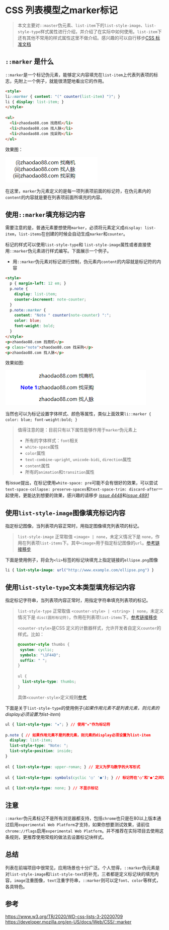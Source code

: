 # CSS 列表模型之marker标记
> 本文主要对`::master`伪元素、`list-item`下的`list-style-image`、`list-style-type`样式属性进行介绍，并介绍了在实际中如何使用。`list-item`下还有其他不常用的样式属性这里不做介绍。感兴趣的可以自行移步<a href="https://www.w3.org/TR/2020/WD-css-lists-3-20200709" target="_blank">CSS 标准文档</a>

## `::marker` 是什么

`::marker`是一个标记伪元素，能够定义内容填充在`list-item`上代表列表项的标志，先附上一个例子，就能很清楚地看出它的作用。

```html
<style>
li::marker { content: "(" counter(list-item) ")"; }
li { display: list-item; }
</style>

<ul>
  <li>zhaodao88.com 找商机</li>
  <li>zhaodao88.com 找人脉</li>
  <li>zhaodao88.com 找采购</li>
</ul>
```
效果图：

![marker效果图 marker](./images/css-list-modal-01.png "marker效果图")

在这里，`marker`为元素定义的是每一项列表项前面的标记符，在伪元素内的`content`的内容就是要在列表项前面所填充的内容。

##  使用`::marker`填充标记内容

需要注意的是，普通元素要想使用`marker`，必须将元素定义成`display: list-item`，`list-items`在创建的时候会自动生成`marker`和`counter`。

标记的样式可以使用`list-style-type`和 `list-style-image`属性或者直接使用`::marker`伪元素进行样式编写。下面展示一个例子。
+ 用`::marker`伪元素对标记进行控制，伪元素内`content`的内容就是标记符的内容
```html
<style>
  p { margin-left: 12 em; }
  p.note {
    display: list-item;
    counter-increment: note-counter;
  }
  p.note::marker {
    content: "Note " counter(note-counter) ":";
    color: blue;
    font-weight: bold;
  }
</style>
<p>zhaodao88.com 找商机</p>
<p class="note">zhaodao88.com 找采购</p>
<p>zhaodao88.com 找人脉</p>
```
效果如图:

![marker效果图 marker](./images/css-list-modal-02.png "marker效果图")

当然也可以为标记设置字体样式、颜色等属性，类似上面效果`li::marker { color: blue; font-weight:bold; }`
> 值得注意的是：目前只有以下属性能够作用于`marker`伪元素上
> + 所有的字体样式：`font`相关
> + `white-space`属性
> + `color`属性
> + `text-combine-upright`, `unicode-bidi`, `direction`属性
> + `content`属性
> + 所有的`animation`和`transition`属性


有*issue*提出，在标记使用`white-space: pre`可能不会有很好的效果，可以尝试`text-space-collapse: preserve-spaces`和`text-space-trim: discard-after`一起使用，更能达到想要的效果，感兴趣的请移步 <a href="https://github.com/w3c/csswg-drafts/issues/4448" target="_blank">*issue 4448*</a>和<a href="https://github.com/w3c/csswg-drafts/issues/4891" target="_blank">*issue 4891*</a>

## 使用`list-style-image`图像填充标记内容
指定标记图像，当列表项内容正常时，用指定图像填充列表项的标记。
> `list-style-image` 正常取值 `<image> | none`，未定义情况下是 `none`，作用在列表项`list-items`下。其中`<image>`用于指定标记图像的`url`。<a href="https://www.w3.org/TR/2020/WD-css-lists-3-20200709/#propdef-list-style-image" target="_blank">参考链接移步</a>

下面是使用例子，将会为`<li>`标签的标记块填充上指定链接的`ellipse.png`图像

```css
li { list-style-image: url("http://www.example.com/ellipse.png") }
```
## 使用`list-style-type`文本类型填充标记内容
指定标记字符串，当列表项内容正常时，用指定字符串填充列表项的标记。
> `list-style-type` 正常取值 `<counter-style> | <string> | none`，未定义情况下是 `disc(圆形标记符)`，作用在列表项`list-items`下。<a href="https://www.w3.org/TR/2020/WD-css-lists-3-20200709/#propdef-list-style-type" target="_blank">参考链接移步</a>
> 
> `<counter-style>`是CSS 定义的计数器样式，允许开发者自定义`counter`的样式。比如：
> ```css
> @counter-style thumbs {
>  system: cyclic;
>  symbols: "\1F44D";
>  suffix: " ";
>}
>
>ul {
>   list-style-type: thumbs;
>}
> ```
> 具体`<counter-style>`定义规则<a href="https://www.w3.org/TR/css-counter-styles-3/#typedef-counter-style" target="_blank">参考</a>

下面是关于`list-style-type`的使用例子(*如果作用元素不是列表元素，则元素的display必须设置为list-item*)
```css
ul { list-style-type: "★"; } // 使用"★"作为标记符

p.note { // 如果作用元素不是列表元素，则元素的display必须设置为list-item
  display: list-item;
  list-style-type: "Note: ";
  list-style-position: inside;
}

ol { list-style-type: upper-roman; } // 定义为罗马数字的大写形式

ul { list-style-type: symbols(cyclic '○' '●'); } // 标记符在'○'和'●'之间切换

ul { list-style-type: none; } // 不显示标记
```

## 注意
`::marker`伪元素标记不是所有浏览器都支持，包括`chrome`也只是在80以上版本通过启用`experimental Web Platform`才支持，如果你想要测试效果，请前往`chrome://flags`启用`experimental Web Platform`。并不推荐在实际项目去使用这条规则，更推荐使用常规的做法去设置标记块样式。

## 总结

列表在前端项目中很常见，应用场景也十分广泛。个人觉得，`::marker`伪元素是对`list-style-image`和`list-style-text`的补充，三者都是定义标记块的填充内容，`image`注重图像，`text`注重字符串，`::marker`则可以定`font`、`color`等样式，各具特色。

## 参考

https://www.w3.org/TR/2020/WD-css-lists-3-20200709<br>
https://developer.mozilla.org/en-US/docs/Web/CSS/::marker

